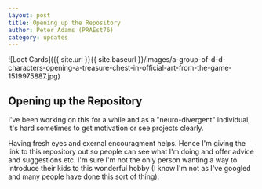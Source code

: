 ```yaml
---
layout: post
title: Opening up the Repository
author: Peter Adams (PRAEst76)
category: updates
---
```

![Loot Cards]({{ site.url }}{{ site.baseurl }}/images/a-group-of-d-d-characters-opening-a-treasure-chest-in-official-art-from-the-game-1519975887.jpg)

## Opening up the Repository

I've been working on this for a while and as a "neuro-divergent" individual, it's hard sometimes to get motivation or see projects clearly.
<!--more-->

Having fresh eyes and exernal encouragment helps. Hence I'm giving the link to this repository out so people can see what I'm doing and offer advice and suggestions etc. I'm sure I'm not the only person wanting a way to introduce their kids to this wonderful hobby (I know I'm not as I've googled and many people have done this sort of thing).
